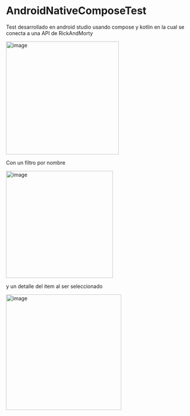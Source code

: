 # AndroidNativeComposeTest
Test desarrollado en android studio usando compose y kotlin en la cual se conecta a una API de RickAndMorty


<img width="309" alt="image" src="https://user-images.githubusercontent.com/27238944/226915047-9c83de86-597d-494c-9ded-dce00cc04af0.png">

Con un filtro por nombre

<img width="293" alt="image" src="https://user-images.githubusercontent.com/27238944/226915284-dbb8b190-2515-43a4-9c88-08ea90b1e586.png">

y un detalle del item al ser seleccionado

<img width="316" alt="image" src="https://user-images.githubusercontent.com/27238944/226915465-25a91b6d-2bdf-4824-b783-68199b3ac6c2.png">
